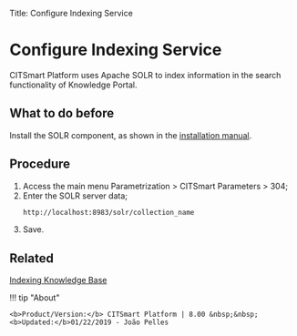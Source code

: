 Title: Configure Indexing Service

# Configure Indexing Service

CITSmart Platform uses Apache SOLR to index information in the search functionality of Knowledge Portal.


## What to do before

Install the SOLR component, as shown in the [installation manual][1].

## Procedure

1. Access the main menu Parametrization > CITSmart Parameters > 304;
2. Enter the SOLR server data;
    ```sh
    http://localhost:8983/solr/collection_name
    ```
3. Save.

## Related

[Indexing Knowledge Base][2]

[1]:/en-us/citsmart-platform-8/get-started/installation-and-upgrade/download-software.html#apache-solr-indexing-server_1
[2]:/en-us/citsmart-platform-8/platform-administration/data-indexing/management.html


!!! tip "About"

    <b>Product/Version:</b> CITSmart Platform | 8.00 &nbsp;&nbsp;
    <b>Updated:</b>01/22/2019 - João Pelles  
